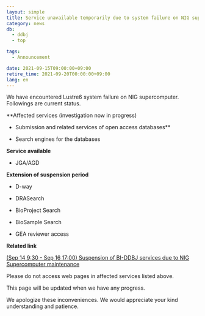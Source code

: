 ```yaml
---
layout: simple
title: Service unavailable temporarily due to system failure on NIG supercomputer
category: news
db:
  - ddbj
  - top

tags:
  - Announcement

date: 2021-09-15T09:00:00+09:00
retire_time: 2021-09-20T00:00:00+09:00
lang: en
---
```


We have encountered Lustre6 system failure on NIG supercomputer. Followings are current status.

**Affected services (investigation now in progress)

- Submission and related services of open access databases**

- Search engines for the databases

**Service available**

- JGA/AGD

**Extension of suspension period**

- D-way

- DRASearch

- BioProject Search

- BioSample Search

- GEA reviewer access

**Related link**

[(Sep 14 9:30 - Sep 16 17:00) Suspension of BI-DDBJ services due to NIG Supercomputer maintenance](https://www.ddbj.nig.ac.jp/news/en/2021-08-27-e.html)


Please do not access web pages in affected services listed above.

This page will be updated when we have any progress.

We apologize these inconveniences. We would appreciate your kind understanding and patience.

